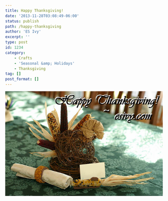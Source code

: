```yaml
---
title: Happy Thanksgiving!
date: '2013-11-28T03:08:49-06:00'
status: publish
path: /happy-thanksgiving
author: 'ES Ivy'
excerpt: ''
type: post
id: 1234
category:
    - Crafts
    - 'Seasonal &amp; Holidays'
    - Thanksgiving
tag: []
post_format: []
---
```

![grapevine turkey](../uploads/2013/11/Happy-Thanksgiving-640-x-426.jpg)